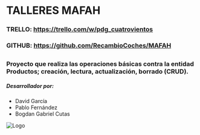 # TALLERES MAFAH
### TRELLO: https://trello.com/w/pdg_cuatrovientos
### GITHUB: https://github.com/RecambioCoches/MAFAH
##
##
### Proyecto que realiza las operaciones básicas contra la entidad Productos; creación, lectura, actualización, borrado (CRUD).

##### Desarrollador por: 
- David García
- Pablo Fernández
- Bogdan Gabriel Cutas


![Logo](http://cuatrov1-cp5028.wordpresstemporal.com/wp-content/uploads/2019/07/logo-cuatrovientos-2-1.png)
